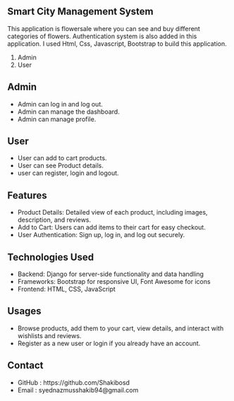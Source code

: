<section>
  <div class="center">
    <h1>Smart City Management System</h1>
    <p>This application is flowersale where you can see and buy different categories of flowers. Authentication system is also added in this 
     application. I used Html, Css, Javascript, Bootstrap to build this application.</p>
    <ol>
      <li>Admin</li>
      <li>User</li>
    </ol>
    <h2>Admin</h2>
    <ul>
      <li>Admin can log in and log out.</li>
      <li>Admin can manage the dashboard.</li>
      <li>Admin can manage profile.</li>
    </ul>
    <h2>User</h2>
    <ul>
      <li>User can add to cart products.</li>
      <li>User can see Product details.</li>
      <li>user can register, login and logout.</li>
    </ul>
    <h2>Features</h2>
    <ul>
      <li>Product Details: Detailed view of each product, including images, description, and reviews.</li>
      <li>Add to Cart: Users can add items to their cart for easy checkout.</li>
      <li>User Authentication: Sign up, log in, and log out securely.</li>
    </ul>
    <h2>Technologies Used</h2>
     <ul>
      <li>Backend: Django for server-side functionality and data handling</li>
      <li>Frameworks: Bootstrap for responsive UI, Font Awesome for icons</li>
      <li>Frontend: HTML, CSS, JavaScript</li>
    </ul>
    <h2>Usages</h2>
      <ul>
      <li>Browse products, add them to your cart, view details, and interact with wishlists and reviews.</li>
      <li>Register as a new user or login if you already have an account.</li>
    </ul>
    <h2>Contact</h2>
    <ul>
      <li>GitHub : https://github.com/Shakibosd</li>
      <li>Email : syednazmusshakib94@gmail.com</li>
    </ul>
  </div>
</section>
